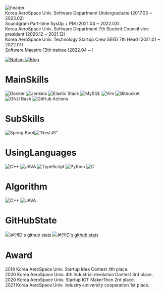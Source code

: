 ![header](https://capsule-render.vercel.app/api?type=soft&color=288C28&height=300&section=header&text=VIDIGUMMY&fontSize=90&animation=scaleIn)
<br>
Korea AeroSpace Univ. Software Department Undergraduate (2017.03 ~ 2023.02) <br>
Soundgram Part-time SysOp + PM (2021.04 ~ 2022.03) <br>
Korea AeroSpace Univ. Software Department 7th Student Council vice president (2020.12 ~ 2021.12) <br>
Korea AeroSpace Univ. Technology Startup Crew SEED 7th Head (2021.01 ~ 2022.01) <br>
Software Maestro 13th trainee (2022.04 ~ ) <br>

<a href = "https://vidigummy.notion.site/DongIn-Ryu-ac92ce9e9de9409fa621391f264df077"> <img alt="Notion" src ="https://img.shields.io/badge/Notion-FFFFFF.svg?&style=for-the-badge&logo=Notion&logoColor=black"/></a><a href = "https://vidi-programming.tistory.com/"> <img alt="Blog" src ="https://img.shields.io/badge/Blog-FF5722.svg?&style=for-the-badge&logo=TV Time&logoColor=white"/></a>
<h1>MainSkills</h1>

<img alt="Docker" src ="https://img.shields.io/badge/Docker-24496ED.svg?&style=for-the-badge&logo=Docker&logoColor=white"/> <img alt="Jenkins" src ="https://img.shields.io/badge/Jenkins-D24939.svg?&style=for-the-badge&logo=Jenkins&logoColor=white"/> <img alt="Elastic Stack" src ="https://img.shields.io/badge/Elastic Stack-005571.svg?&style=for-the-badge&logo=Elastic Stack&logoColor=white"/> <img alt="MySQL" src ="https://img.shields.io/badge/MySQL-4479A1.svg?&style=for-the-badge&logo=MySQL&logoColor=white"/> <img alt="Vim" src ="https://img.shields.io/badge/Vim-019733.svg?&style=for-the-badge&logo=Vim&logoColor=white"/> <img alt="Bitbucket" src ="https://img.shields.io/badge/Bitbucket-0032CC.svg?&style=for-the-badge&logo=Bitbucket&logoColor=white"/> <img alt="GNU Bash" src ="https://img.shields.io/badge/GNU Bash-4EAA25.svg?&style=for-the-badge&logo=GNU Bash&logoColor=white"/> <img alt="GitHub Actions" src ="https://img.shields.io/badge/GitHub Actions-2088FF.svg?&style=for-the-badge&logo=GitHub Actions&logoColor=white"/>

<h1>SubSkills</h1>
<img alt="Spring Boot" src ="https://img.shields.io/badge/Spring Boot-6DB33F.svg?&style=for-the-badge&logo=Spring Boot&logoColor=white"/><img alt=“NestJS" src ="https://img.shields.io/badge/NestJS-E0234E.svg?&style=for-the-badge&logo=NestJS&logoColor=white%22"/>
<h1>UsingLanguages</h1>

<img alt="C++" src ="https://img.shields.io/badge/C++-00599C.svg?&style=for-the-badge&logo=C++&logoColor=white"/> <img alt="JAVA" src ="https://img.shields.io/badge/JAVA-007396.svg?&style=for-the-badge&logo=JAVA&logoColor=white"/> <img alt="TypeScript" src ="https://img.shields.io/badge/TypeScript-3178C6.svg?&style=for-the-badge&logo=TypeScript&logoColor=white"/> <img alt="Python" src ="https://img.shields.io/badge/Python-3776AB.svg?&style=for-the-badge&logo=Python&logoColor=white"/> <img alt="C" src ="https://img.shields.io/badge/C-A8B9CC.svg?&style=for-the-badge&logo=C&logoColor=white"/>

<h1>Algorithm</h1>

<img alt="C++" src ="https://img.shields.io/badge/C++-00599C.svg?&style=for-the-badge&logo=C++&logoColor=white"/> <img alt="JAVA" src ="https://img.shields.io/badge/JAVA-007396.svg?&style=for-the-badge&logo=JAVA&logoColor=white"/>


<h1>GitHubState</h1>

![본인ID's github stats](https://github-readme-stats.vercel.app/api?username=vidigummy&show_icons=true)
[![본인ID's github stats](https://github-readme-stats.vercel.app/api/top-langs/?username=vidigummy&show_icons=true&hide_border=true&title_color=004386&icon_color=004386&layout=compact)](https://github.com/vidigummy)

<h1>Award</h1>

2018 Korea AeroSpace Univ. Startup Idea Contest 4th place.
<br>
2020 Korea AeroSpace Univ. 4th Industrial revolution Contest 3rd place.
<br>
2020 Korea AeroSpace Univ. Startup IOT MakerThon 2rd place.
<br>
2021 Korea AeroSpace Univ. industry-university cooperation 1st place.
<br>


